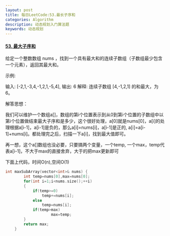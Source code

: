 ```yaml
---
layout: post
title: 每日LeetCode:53.最长子序和
categories: Algorithm
description: 动态规划入门算法题
keywords: 动态规划
---
```


#### [53. 最大子序和](https://leetcode-cn.com/problems/maximum-subarray/)

给定一个整数数组 nums ，找到一个具有最大和的连续子数组（子数组最少包含一个元素），返回其最大和。

示例:

输入: [-2,1,-3,4,-1,2,1,-5,4],
输出: 6
解释: 连续子数组 [4,-1,2,1] 的和最大，为 6。

解答思想：



我们可以维护一个数组a[]，数组的第i个位置表示到从0到第i个位置的子数组中以第i个位置做结束最大子序和是多少，这个很好处理，a[0]就是nums[0]，a[i]的处理根据a[i-1]，a[i-1]是负的，那么a[i]=nums[i]，a[i-1]是正的, a[i]=a[i-1]+nums[i]。都处理完之后，扫描一下a[i]，找到最大值即可。

再一想，这个a[]数组也没必要，只要搞两个变量，一个temp, 一个max，temp代表a[i-1]，不大于max的直接舍弃，大于的把max更新即可

下面上代码，时间O(n),空间O(1)

```C
int maxSubArray(vector<int>& nums) {
        int temp=nums[0],max=nums[0];
        for(int i=1;i<nums.size();++i)
        {
            if(temp>=0)
                temp+=nums[i];
            else
                temp=nums[i];
            if(temp>max)
                    max=temp;
        }
        return max;
    }
```

